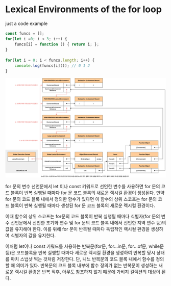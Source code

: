 # Lexical Environments of the for loop

just a code example

```jsx
const funcs = [];
for(let i =0; i < 3; i++) {
	funcs[i] = function () { return i; };
}

for(let i = 0; i < funcs.length; i++) {
	console.log(funcs[i]()); // 0 1 2
}
```

![Untitled](Lexical%20Environments%20of%20the%20for%20loop%203fd7e2b033ba46a6baaa291b9e379d38/Untitled.png)

for 문의 변수 선언문에서 let 이나 const 키워드로 선언한 변수를 사용하면 for 문의 코드 블록이 반복 실행될 때마다 for 문 코드 블록의 새로운 렉시컬 환경이 생성된다. 만약 for 문의 코드 블록 내에서 정의한 함수가 있다면 이 함수의 상위 스코프는 for 문의 코드 블록이 반복 실행될 때마다 생성된 for 문 코드 블록의 새로운 렉시컬 환경이다.

이때 함수의 상위 스코프는 for문의 코드 블록이 반복 실행될 때마다 식별자(for 문의 변수 선언문에서 선언한 초기화 변수 및 for 문의 코드 블록 내에서 선언한 지역 변수 등)의 값을 유지해야 한다. 이를 위해 for 문이 반복될 때마다 독립적인 렉시컬 환경을 생성하여 식별자의 값을 유지한다.

이처럼 let이나 const 키워드를 사용하는 반복문(for문, for…in문, for…of문, while문 등)은 코드블록을 반복 실행할 때마다 새로운 렉시컬 환경을 생성하여 반복할 당시 상태를 마치 스냅샷 찍는 것처럼 저장한다. 단, 니느 반복문의 코드 블록 내에서 함수를 정의할 때 의미가 있다. 반복문의 코드 블록 내부에 함수 정의가 없는 반복문이 생성하는 새로운 렉시컬 환경은 반복 직후, 아무도 참조하지 않기 떄문에 가비지 컬렉션의 대상이 된다.